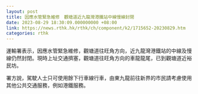 ```yaml
---
layout: post
title: 因應水管緊急維修　觀塘道近九龍灣港鐵站中線慢線封閉
date: 2023-08-29 18:30:09.000000000 +08:00
link: https://news.rthk.hk/rthk/ch/component/k2/1715652-20230829.htm
categories: rthk
---
```


運輸署表示，因應水管緊急維修，觀塘道往旺角方向，近九龍灣港鐵站的中線及慢線仍然封閉。現時上址交通擠塞，觀塘道往旺角方向的車龍龍尾，已到觀塘道近裕民坊。

署方說，駕駛人士只可使用餘下行車線行車，由東九龍前往新界的市民請考慮使用其他公共交通服務，例如港鐵服務。
